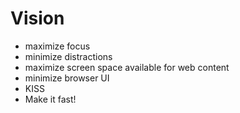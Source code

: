 # Vision

* maximize focus
* minimize distractions
* maximize screen space available for web content
* minimize browser UI
* KISS
* Make it fast!